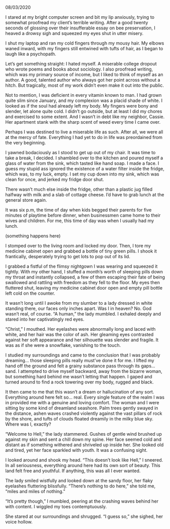 08/03/2020

I stared at my bright computer screen and bit my lip anxiously, trying to somewhat proofread my client’s terrible writing. After a good twenty seconds of glossing over their insufferable essay on bee preservation, I heaved a drowsy sigh and squeezed my eyes shut in utter misery.

I shut my laptop and ran my cold fingers through my mousy hair. My elbows waned inward, with my fingers still entwined with tufts of hair, as I began to laugh like a psychopath.

Let’s get something straight: I hated myself. A miserable college dropout who wrote poems and books about sociology. I also proofread writing, which was my primary source of income, but I liked to think of myself as an author. A good, talented author who always got her point across without a hitch. But tragically, most of my work didn’t even make it out into the public.

Not to mention, I was deficient in every vitamin known to man. I had grown quite slim since January, and my complexion was a placid shade of white. I looked as if the soul had already left my body. My fingers were bony and slender, let alone quite cold. I didn’t go outside, but at least I did my chores and exercised to some extent. And I wasn’t in debt like my neighbor, Cassie. Her apartment stank with the sharp scent of weed every time I came over.

Perhaps I was destined to live a miserable life as such. After all, we were all at the mercy of fate. Everything I had yet to do in life was preordained from the very beginning. 

I yawned bodaciously as I stood to get up out of my chair. It was time to take a break, I decided. I shambled over to the kitchen and poured myself a glass of water from the sink, which tasted like hand soap. I made a face. I guess my stupid ass ignored the existence of a water filter inside the fridge, which was, to my luck, empty. I set my cup down into my sink, which was clean for once, and jerked my fridge door shut.

There wasn’t much else inside the fridge, other than a plastic jug filled halfway with milk and a slab of cottage cheese. I’d have to grab lunch at the general store again.

It was six p.m, the time of day when kids begged their parents for five minutes of playtime before dinner, when businessmen came home to their wives and children. For me, this time of day was when I usually had my lunch.

(something happens here)

I stomped over to the living room and locked my door. Then, I tore my medicine cabinet open and grabbed a bottle of tiny green pills. I shook it frantically, desperately trying to get lots to pop out of its lid.

I grabbed a fistful of the flimsy nightgown I was wearing and squeezed it tightly. With my other hand, I stuffed a month’s worth of sleeping pills down my throat and instantly collapsed, a few of them escaping their fate of being swallowed and rattling with freedom as they fell to the floor. My eyes then fluttered shut, leaving my medicine cabinet door open and empty pill bottle left cold on the counter.

It wasn’t long until I awoke from my slumber to a lady dressed in white standing there, our faces only inches apart. Was I in heaven? No. God wasn’t real, of course. “A human,” the lady mumbled. I exhaled deeply and stared into her captivatingly red eyes.

“Christ,” I mouthed. Her eyelashes were abnormally long and laced with white, and her hair was the color of ash. Her gleaming eyes contrasted against her soft appearance and her silhouette was slender and fragile. It was as if she were a snowflake, vanishing to the touch.

I studied my surroundings and came to the conclusion that I was probably dreaming… those sleeping pills really must’ve done it for me. I lifted my hand off the ground and felt a grainy substance pass through its gaps… sand. I attempted to drive myself backward, away from the bizarre woman, but something hard behind me wasn’t letting that happen. I gaped and turned around to find a rock towering over my body, rugged and black.

It then came to me that this wasn’t a dream or hallucination of any sort. Everything around here felt so…  real. Every single feature of the realm I was in provided me with a genuine and loving comfort. The woman and I were sitting by some kind of dreamland seashore. Palm trees gently swayed in the distance, ashen waves crashed violently against the vast pillars of rock by the shore, and tufts of clouds floated dreamily in the milky blue sky. Where was I, exactly?

“Welcome to Hell,” the lady stammered. Gushes of gentle wind brushed up against my skin and sent a chill down my spine. Her face seemed cold and distant as if something withered and shriveled up inside her. She looked old and tired, yet her face sparkled with youth. It was a confusing sight.

I looked around and shook my head. “This doesn’t look like Hell,” I sneered. In all seriousness, everything around here had its own sort of beauty. This land felt free and youthful. If anything, this was all I ever wanted.

The lady smiled wistfully and looked down at the sandy floor, her flaky eyelashes fluttering blissfully. “There’s nothing to do here,” she told me, “miles and miles of nothing.”

“It’s pretty though,” I mumbled, peering at the crashing waves behind her with content. I wiggled my toes contemptuously.

She stared at our surroundings and shrugged. “I guess so,” she sighed, her voice hollow.

